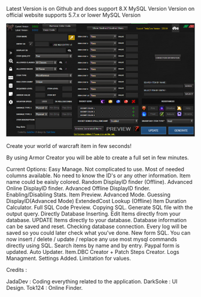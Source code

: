Latest Version is on Github and does support 8.X MySQL Version
Version on official website supports 5.7.x or lower MySQL Version

![Armor Creator](https://github.com/JadaDev/Armor-Creator/blob/master/ArmorCreator.png?raw=true)

Create your world of warcraft item in few seconds! 

By using Armor Creator you will be able to create a full set in few minutes.

Current Options:
Easy Manage.
Not complicated to use.
Most of needed columns available.
No need to know the ID's or any other information.
Item name could be eaisly colored.
Random DisplayID finder (Offline).
Advanced Online DisplayID finder.
Advanced Offline DisplayID finder.
Enabling/Disabling Stats.
Item Preview.
Advanced Mode.
Guessing DisplayID(Advanced Mode)
ExtendedCost Lookup (Offline)
Item Duration Calculator.
Full SQL Code Preview.
Copying SQL.
Generate SQL file with the output query.
Directly Database Inserting.
Edit Items directly from your database.
UPDATE Items directly to your database.
Database information can be saved and reset.
Checking database connection.
Every log will be saved so you could later check what you've done.
New form SQL.
You can now insert / delete / update / replace any use most mysql commands directly using SQL.
Search items by name and by entry.
Paypal form is updated.
Auto Updater.
Item.DBC Creator + Patch Steps Creator.
Logs Managment.
Settings Added.
Limitation for values.

Credits : 

JadaDev : Coding everything related to the application.
DarkSoke : UI Design.
Tok124 : Online Finder.

